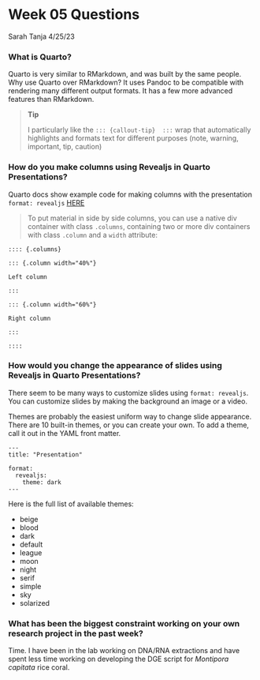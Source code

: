 Week 05 Questions
================
Sarah Tanja
4/25/23

### What is Quarto?

Quarto is very similar to RMarkdown, and was built by the same people.
Why use Quarto over RMarkdown? It uses Pandoc to be compatible with
rendering many different output formats. It has a few more advanced
features than RMarkdown.

<div>

> **Tip**
>
> I particularly like the `::: {callout-tip}  :::` wrap that
> automatically highlights and formats text for different purposes
> (note, warning, important, tip, caution)

</div>

### How do you make columns using Revealjs in Quarto Presentations?

Quarto docs show example code for making columns with the presentation
`format: revealjs`
[HERE](https://quarto.org/docs/presentations/revealjs/#multiple-columns)

> To put material in side by side columns, you can use a native div
> container with class `.columns`, containing two or more div containers
> with class `.column` and a `width` attribute:

    :::: {.columns}

    ::: {.column width="40%"}

    Left column

    :::

    ::: {.column width="60%"}

    Right column

    :::

    ::::

### How would you change the appearance of slides using Revealjs in Quarto Presentations?

There seem to be many ways to customize slides using `format: revealjs`.
You can customize slides by making the background an image or a video.

Themes are probably the easiest uniform way to change slide appearance.
There are 10 built-in themes, or you can create your own. To add a
theme, call it out in the YAML front matter.

    ---
    title: "Presentation"

    format:
      revealjs:
        theme: dark
    ---

Here is the full list of available themes:

- beige
- blood
- dark
- default
- league
- moon
- night
- serif
- simple
- sky
- solarized

### What has been the biggest constraint working on your own research project in the past week?

Time. I have been in the lab working on DNA/RNA extractions and have
spent less time working on developing the DGE script for *Montipora
capitata* rice coral.
